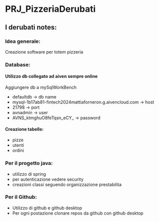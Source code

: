 # PRJ_PizzeriaDerubati

## I derubati notes:

### Idea generale: 
Creazione software per totem pizzeria

### Database:

#### Utilizzo db collegato ad aiven sempre online
Aggiungere db a mySqlWorkBench
- defaultdb → db name
- mysql-1b17ab81-fintech2024mattiaforneron.g.aivencloud.com → host
- 21798 → port
- avnadmin → user
- AVNS_ktmghuO8feTqsn_eCY_  → password

#### Creazione tabelle:
- pizze
- utenti
- ordini

### Per il progetto java:
- utilizzo di spring
- per autenticazione vedere security
- creazioni classi seguendo organizzazione prestabilita

### Per il Github:
- Utilizzo di github e github desktop
- Per ogni postazione clonare repos da github con github desktop





